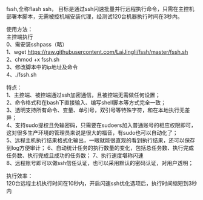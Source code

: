 fssh,全称flash ssh， 目标是通过ssh闪速批量并行远程执行命令，只需在主控机部署本脚本，无需被控机端安装代理，经测试120台机器执行时间在3秒内。


使用方法：  
主控端执行  
0、需安装sshpass（略）  
1、wget https://raw.githubusercontent.com/LaiJingli/fssh/master/fssh.sh  
2、chmod +x fssh.sh  
3、修改脚本中的ip地址及命令  
4、./fssh.sh  


特点：  
1、主控端、被控端通过ssh加密通信，且被控端无需做任何设置；  
2、命令格式和在bash下直接输入、编写shell脚本等方式完全一致；  
3、透明支持所有命令、变量、单引号，双引号等特殊字符，和在本地执行无差异；  
4、支持sudo提权且免输密码，只需要在sudoers加入普通账号的相应权限即可，这对很多生产环境的管理员来说是很大的福音，有sudo也可以自动化了；  
5、远程主机执行结果格式化输出，一眼就能很直观的看到执行结果，还可以保存到log方便审计； 
6、自动统计任务的执行数量的变化，包括总任务数、执行完成任务数、执行完成且成功的任务数； 
7、执行速度堪称闪速  
8、远程账号即可以做ssh信任认证，也可以采用默认的密码认证，对用户透明； 


执行效率：   
120台远程主机执行时间在10秒内，开启闪速ssh优化选项后，执行时间缩短到3秒内


